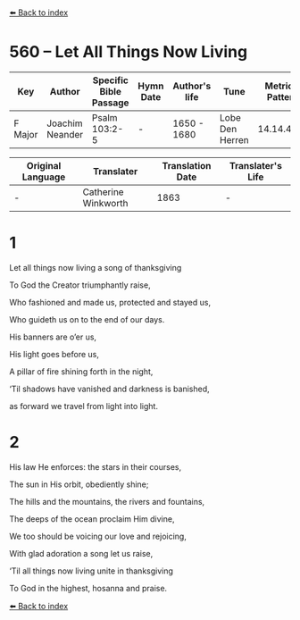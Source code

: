 [⬅️ Back to index](../README.md)

# 560 – Let All Things Now Living

Key | Author   | Specific Bible Passage     |Hymn Date |Author's life |Tune |Metrical Pattern   |Composer/Source                                                                                        
-- | --------- | ---------------------------|----------|--------------|-----|-------------------|-------------   
F Major  | Joachim Neander      | Psalm 103:2-5 | -  | 1650 - 1680 | Lobe Den Herren | 14.14.4.7.8 | Chorale Book for England, 1863 

Original Language | Translater | Translation Date   | Translater's Life     
----------------- | --------- | --------------------|-------------   
\-  | Catherine Winkworth      | 1863 | -  | 1827 - 1878 



# 1

Let all things now living a song of thanksgiving

To God the Creator triumphantly raise,

Who fashioned and made us, protected and stayed us,

Who guideth us on to the end of our days.

His banners are o’er us,

His light goes before us,

A pillar of fire shining forth in the night,

‘Til shadows have vanished and darkness is banished,

as forward we travel from light into light.



# 2

His law He enforces: the stars in their courses,

The sun in His orbit, obediently shine;

The hills and the mountains, the rivers and fountains,

The deeps of the ocean proclaim Him divine,

We too should be voicing our love and rejoicing,

With glad adoration a song let us raise,

‘Til all things now living unite in thanksgiving

To God in the highest, hosanna and praise.

[⬅️ Back to index](../README.md)
